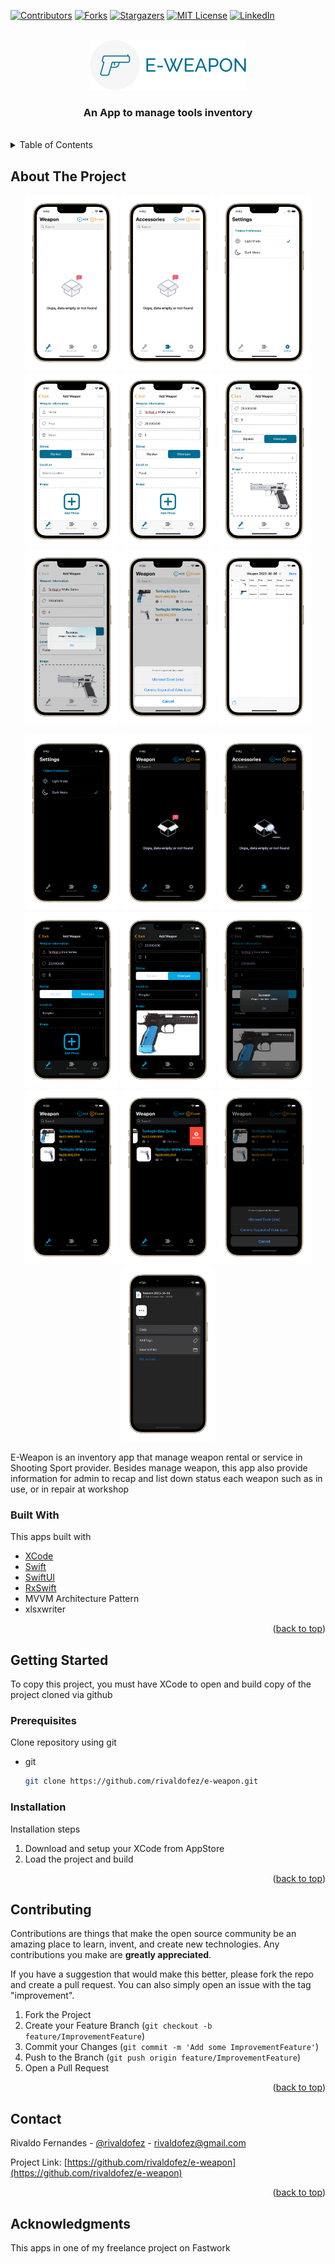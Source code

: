 <div id="top"></div>

[![Contributors][contributors-shield]][contributors-url]
[![Forks][forks-shield]][forks-url]
[![Stargazers][stars-shield]][stars-url]
[![MIT License][license-shield]][license-url]
[![LinkedIn][linkedin-shield]][linkedin-url]


<!-- PROJECT LOGO -->
<br />
<div align="center">
  <a href="https://github.com/rivaldofez/Tok-project">
    <img src="Images/Logo.png" alt="Logo"height="80">
  </a>

  <h3 align="center">An App to manage tools inventory</h3>
  </br>
</div>



<!-- TABLE OF CONTENTS -->
<details>
  <summary>Table of Contents</summary>
  <ol>
    <li>
      <a href="#about-the-project">About The Project</a>
      <ul>
        <li><a href="#built-with">Built With</a></li>
      </ul>
    </li>
    <li>
      <a href="#getting-started">Getting Started</a>
      <ul>
        <li><a href="#prerequisites">Prerequisites</a></li>
        <li><a href="#installation">Installation</a></li>
      </ul>
    </li>
    <li><a href="#contributing">Contributing</a></li>
    <li><a href="#contact">Contact</a></li>
    <li><a href="#acknowledgments">Acknowledgments</a></li>
  </ol>
</details>



<!-- ABOUT THE PROJECT -->
## About The Project

<p align="middle">
  <img src="Images/Image_1.png" width="150" />
  <img src="Images/Image_2.png" width="150" /> 
  <img src="Images/Image_3.png" width="150" />
  <img src="Images/Image_4.png" width="150" /> 
  <img src="Images/Image_5.png" width="150" />
  <img src="Images/Image_6.png" width="150" /> 
  <img src="Images/Image_7.png" width="150" />
  <img src="Images/Image_8.png" width="150" /> 
  <img src="Images/Image_9.png" width="150" />
</p>
<p align="middle">
  <img src="Images/Image_10.png" width="150" /> 
  <img src="Images/Image_11.png" width="150" />
  <img src="Images/Image_12.png" width="150" /> 
  <img src="Images/Image_13.png" width="150" />
  <img src="Images/Image_14.png" width="150" /> 
  <img src="Images/Image_15.png" width="150" />
  <img src="Images/Image_16.png" width="150" />   
  <img src="Images/Image_17.png" width="150" />   
  <img src="Images/Image_18.png" width="150" />   
  <img src="Images/Image_19.png" width="150" />   
</p>

E-Weapon is an inventory app that manage weapon rental or service in Shooting Sport provider. Besides manage weapon, this app also provide information for admin to recap and list down status each weapon such as in use, or in repair at workshop



### Built With

This apps built with

* [XCode](https://developer.apple.com/xcode/)
* [Swift](https://developer.apple.com/swift/)
* [SwiftUI](https://developer.apple.com/xcode/swiftui/)
* [RxSwift](https://github.com/ReactiveX/RxSwift)
* MVVM Architecture Pattern
* xlsxwriter

<p align="right">(<a href="#top">back to top</a>)</p>



<!-- GETTING STARTED -->
## Getting Started

To copy this project, you must have XCode to open and build copy of the project cloned via github

### Prerequisites

Clone repository using git
* git
  ```sh
  git clone https://github.com/rivaldofez/e-weapon.git
  ```

### Installation

Installation steps

1. Download and setup your XCode from AppStore
2. Load the project and build

<p align="right">(<a href="#top">back to top</a>)</p>


<!-- CONTRIBUTING -->
## Contributing

Contributions are things that make the open source community be an amazing place to learn, invent, and create new technologies. Any contributions you make are **greatly appreciated**.

If you have a suggestion that would make this better, please fork the repo and create a pull request. You can also simply open an issue with the tag "improvement".

1. Fork the Project
2. Create your Feature Branch (`git checkout -b feature/ImprovementFeature`)
3. Commit your Changes (`git commit -m 'Add some ImprovementFeature'`)
4. Push to the Branch (`git push origin feature/ImprovementFeature`)
5. Open a Pull Request

<p align="right">(<a href="#top">back to top</a>)</p>


<!-- CONTACT -->
## Contact

Rivaldo Fernandes - [@rivaldofez](https://e-weapon.com/rivaldofez) - rivaldofez@gmail.com

Project Link: [https://github.com/rivaldofez/e-weapon](https://github.com/rivaldofez/e-weapon)

<p align="right">(<a href="#top">back to top</a>)</p>



<!-- ACKNOWLEDGMENTS -->
## Acknowledgments

This apps in one of my freelance project on Fastwork

<!-- MARKDOWN LINKS & IMAGES -->
<!-- https://www.markdownguide.org/basic-syntax/#reference-style-links -->
[contributors-shield]: https://img.shields.io/github/contributors/rivaldofez/e-weapon.svg?style=for-the-badge

[contributors-url]: https://github.com/rivaldofez/e-weapon/graphs/contributors

[forks-shield]: https://img.shields.io/github/forks/rivaldofez/e-weapon.svg?style=for-the-badge

[forks-url]: https://github.com/rivaldofez/e-weapon/network/members

[stars-shield]: https://img.shields.io/github/stars/rivaldofez/e-weapon.svg?style=for-the-badge

[stars-url]: https://github.com/othneildrew/Best-README-Template/stargazers

[issues-url]: https://github.com/rivaldofez/e-weapon/issues

[license-shield]: https://img.shields.io/github/license/rivaldofez/e-weapon.svg?style=for-the-badge

[license-url]: https://github.com/rivaldofez/e-weapon/blob/master/LICENSE.txt

[linkedin-shield]: https://img.shields.io/badge/-LinkedIn-black.svg?style=for-the-badge&logo=linkedin&colorB=555

[linkedin-url]: https://www.linkedin.com/in/rivaldofez